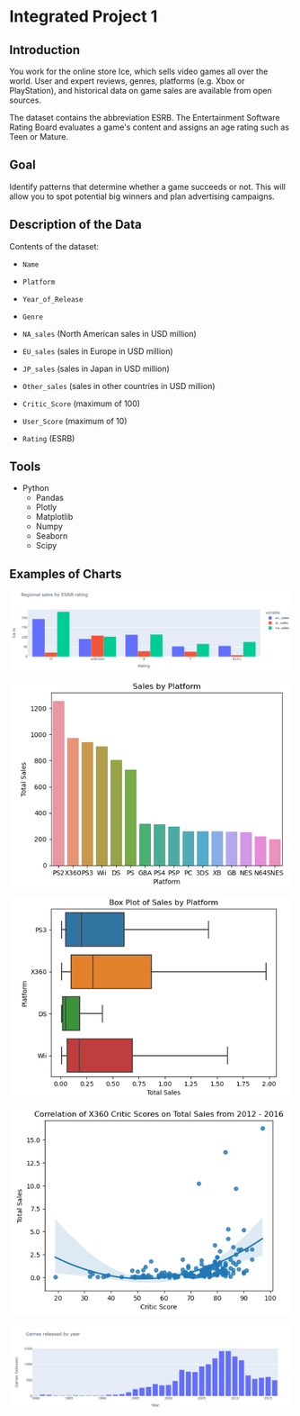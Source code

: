 # Integrated Project 1

## Introduction

You work for the online store Ice, which sells video games all over the world. User and expert reviews, genres, platforms (e.g. Xbox or PlayStation), and historical data on game sales are available from open sources.

The dataset contains the abbreviation ESRB. The Entertainment Software Rating Board evaluates a game's content and assigns an age rating such as Teen or Mature.

## Goal

Identify patterns that determine whether a game succeeds or not. This will allow you to 
spot potential big winners and plan advertising campaigns.

## Description of the Data

Contents of the dataset:

- `Name` 

- `Platform` 

- `Year_of_Release` 

- `Genre` 

- `NA_sales` (North American sales in USD million) 

- `EU_sales` (sales in Europe in USD million) 

- `JP_sales` (sales in Japan in USD million) 

- `Other_sales` (sales in other countries in USD million) 

- `Critic_Score` (maximum of 100) 

- `User_Score` (maximum of 10) 

- `Rating` (ESRB)

## Tools

- Python
  - Pandas
  - Plotly
  - Matplotlib
  - Numpy
  - Seaborn
  - Scipy

## Examples of Charts

![alt text](https://github.com/michaeltwersky/Data_Projects_TripleTen/blob/main/Sprint%2005%20-%20Integrated%20Project%201/Images/Image%205.png)

![alt text](https://github.com/michaeltwersky/Data_Projects_TripleTen/blob/main/Sprint%2005%20-%20Integrated%20Project%201/Images/Image%202.png)

![alt text](https://github.com/michaeltwersky/Data_Projects_TripleTen/blob/main/Sprint%2005%20-%20Integrated%20Project%201/Images/Image%203.png)

![alt text](https://github.com/michaeltwersky/Data_Projects_TripleTen/blob/main/Sprint%2005%20-%20Integrated%20Project%201/Images/Image%204.png)

![alt text](https://github.com/michaeltwersky/Data_Projects_TripleTen/blob/main/Sprint%2005%20-%20Integrated%20Project%201/Images/Image%201.png)

